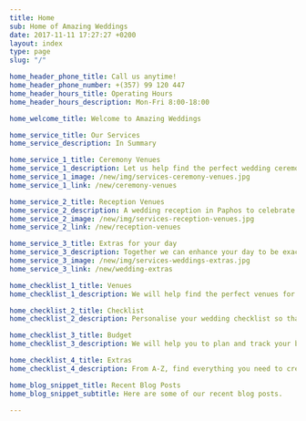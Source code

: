 ```yaml
---
title: Home
sub: Home of Amazing Weddings
date: 2017-11-11 17:27:27 +0200
layout: index
type: page
slug: "/"

home_header_phone_title: Call us anytime!
home_header_phone_number: +(357) 99 120 447
home_header_hours_title: Operating Hours
home_header_hours_description: Mon-Fri 8:00-18:00

home_welcome_title: Welcome to Amazing Weddings

home_service_title: Our Services
home_service_description: In Summary

home_service_1_title: Ceremony Venues
home_service_1_description: Let us help find the perfect wedding ceremony venue in Paphos for you!
home_service_1_image: /new/img/services-ceremony-venues.jpg
home_service_1_link: /new/ceremony-venues

home_service_2_title: Reception Venues
home_service_2_description: A wedding reception in Paphos to celebrate your day.
home_service_2_image: /new/img/services-reception-venues.jpg
home_service_2_link: /new/reception-venues

home_service_3_title: Extras for your day
home_service_3_description: Together we can enhance your day to be exactly how you dream it to be.
home_service_3_image: /new/img/services-weddings-extras.jpg
home_service_3_link: /new/wedding-extras

home_checklist_1_title: Venues
home_checklist_1_description: We will help find the perfect venues for your wedding.

home_checklist_2_title: Checklist
home_checklist_2_description: Personalise your wedding checklist so that you don’t miss a thing!

home_checklist_3_title: Budget
home_checklist_3_description: We will help you to plan and track your budget.

home_checklist_4_title: Extras
home_checklist_4_description: From A-Z, find everything you need to create the perfect wedding.

home_blog_snippet_title: Recent Blog Posts
home_blog_snippet_subtitle: Here are some of our recent blog posts.

---
```

